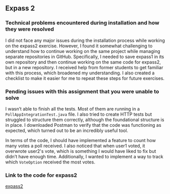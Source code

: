## Expass 2

### Technical problems encountered during installation and how they were resolved

I did not face any major issues during the installation process while working on the expass2 exercise. However, I found it somewhat challenging to understand how to continue working on the same project while managing separate repositories in GitHub. Specifically, I needed to save expass1 in its own repository and then continue working on the same code for expass2, but in a new repository. I received help from former students to get familiar with this process, which broadened my understanding. I also created a checklist to make it easier for me to repeat these steps for future exercises.

### Pending issues with this assignment that you were unable to solve

I wasn’t able to finish all the tests. Most of them are running in a `PollAppIntegrationTest.java` file. I also tried to create HTTP tests but struggled to structure them correctly, although the foundational structure is in place. I downloaded Postman to verify that the code was functioning as expected, which turned out to be an incredibly useful tool.

In terms of the code, I should have implemented a feature to count how many votes a poll received. I also noticed that when user1 voted, it overwrote user2's vote, which is something I would have liked to fix but didn’t have enough time. Additionally, I wanted to implement a way to track which `VoteOption` received the most votes.

### Link to the code for expass2
[expass2](https://github.com/MinaTolfsen/expass2)